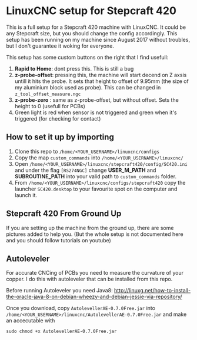 # LinuxCNC setup for Stepcraft 420

This is a full setup for a Stepcraft 420 machine with LinuxCNC. It could be any Stepcraft size, but you should change the config accordingly. This setup has been running on my machine since August 2017 without troubles, but I don't guarantee it woking for everyone.

This setup has some custom buttons on the right that I find usefull:
1. **Rapid to Home**: dont press this. This is still a bug
2. **z-probe-offset**: pressing this, the machine will start decend on Z axsis untill it hits the probe. It sets that height to offset of 9.95mm (the size of my aluminium block used as probe). This can be changed in `z_tool_offset_measure.ngc`
3. **z-probe-zero** : same as z-probe-offset, but without offset. Sets the height to 0 (usefull for PCBs)
4. Green light is red when sensor is not triggered and green when it's triggered (for checking for contact)




## How to set it up by importing
1. Clone this repo to `/home/<YOUR_USERNAME>/linuxcnc/configs`
2. Copy the map  `custom_commands` into `/home/<YOUR_USERNAME>/linuxcnc/`
3. Open  `/home/<YOUR_USERNAME>/linuxcnc/stepcraft420/config/SC420.ini` and under the flag `[RS274NGC]` change **USER_M_PATH** and **SUBROUTINE_PATH** into your valid path to `custom_commands` folder. 
4. From `/home/<YOUR_USERNAME>/linuxcnc/configs/stepcraft420`  copy the launcher `SC420.desktop` to your favourite spot on the computer and launch it.

## Stepcraft 420 From Ground Up
If you are setting up the machine from the ground up, there are some pictures added to help you. (But the whole setup is not documented here and you should follow tutorials on youtube) 

## Autoleveler

For accurate CNCing of PCBs you need to measure the curvature of your copper. I do this with autoleveler that can be installed from this repo.

Before running Autoleveler you need Java8:
http://linuxg.net/how-to-install-the-oracle-java-8-on-debian-wheezy-and-debian-jessie-via-repository/

Once you download, copy `AutolevellerAE-0.7.0Free.jar` into  `/home/<YOUR_USERNAME>/linuxcnc/AutolevellerAE-0.7.0Free.jar` and make an accecutable with

	sudo chmod +x AutolevellerAE-0.7.0Free.jar










